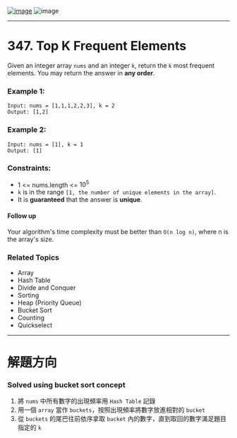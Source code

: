 [![image](https://img.shields.io/badge/Leetcode-Link-blue?logo=leetcode)](https://leetcode.com/problems/top-k-frequent-elements/)
![image](https://img.shields.io/badge/Difficulty-Medium-yellow)

---

# 347. Top K Frequent Elements

Given an integer array `nums` and an integer `k`, return the `k` most frequent elements. You may return the answer in **any order**.

### Example 1:

```
Input: nums = [1,1,1,2,2,3], k = 2
Output: [1,2]
```

### Example 2:

```
Input: nums = [1], k = 1
Output: [1]
```

### Constraints:

- 1 <= nums.length <= $10^5$
- `k` is in the range `[1, the number of unique elements in the array]`.
- It is **guaranteed** that the answer is **unique**.

#### Follow up

Your algorithm's time complexity must be better than `O(n log n)`, where n is the array's size.

### Related Topics

- Array
- Hash Table
- Divide and Conquer
- Sorting
- Heap (Priority Queue)
- Bucket Sort
- Counting
- Quickselect
  
---

# 解題方向

### Solved using bucket sort concept

1. 將 `nums` 中所有數字的出現頻率用 `Hash Table` 記錄
2. 用一個 `array` 當作 `buckets`，按照出現頻率將數字放進相對的 `bucket`
3. 從 `buckets` 的尾巴往前依序拿取 `bucket` 內的數字，直到取回的數字滿足題目指定的 `k`
